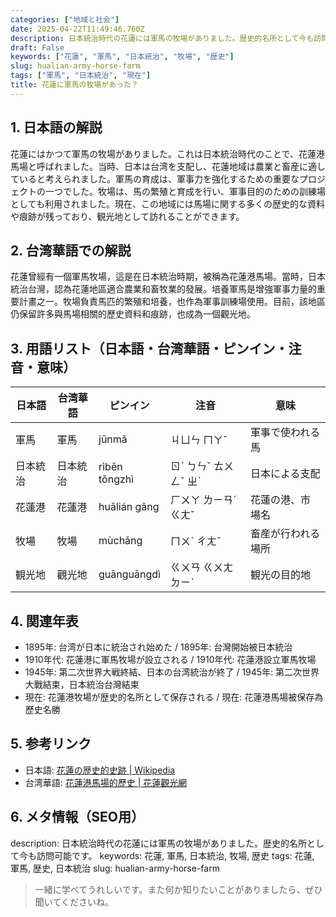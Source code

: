```yaml
---
categories: ["地域と社会"]
date: 2025-04-22T11:49:46.760Z
description: 日本統治時代の花蓮には軍馬の牧場がありました。歴史的名所として今も訪問可能です。
draft: False
keywords: ["花蓮", "軍馬", "日本統治", "牧場", "歴史"]
slug: hualian-army-horse-farm
tags: ["軍馬", "日本統治", "現在"]
title: 花蓮に軍馬の牧場があった？
---
```




## 1. 日本語の解説
花蓮にはかつて軍馬の牧場がありました。これは日本統治時代のことで、花蓮港馬場と呼ばれました。当時、日本は台湾を支配し、花蓮地域は農業と畜産に適していると考えられました。軍馬の育成は、軍事力を強化するための重要なプロジェクトの一つでした。牧場は、馬の繁殖と育成を行い、軍事目的のための訓練場としても利用されました。現在、この地域には馬場に関する多くの歴史的な資料や痕跡が残っており、観光地として訪れることができます。

## 2. 台湾華語での解説
花蓮曾經有一個軍馬牧場，這是在日本統治時期，被稱為花蓮港馬場。當時，日本統治台灣，認為花蓮地區適合農業和畜牧業的發展。培養軍馬是增強軍事力量的重要計畫之一。牧場負責馬匹的繁殖和培養，也作為軍事訓練場使用。目前，該地區仍保留許多與馬場相關的歷史資料和痕跡，也成為一個觀光地。

## 3. 用語リスト（日本語・台湾華語・ピンイン・注音・意味）

| 日本語   | 台湾華語        | ピンイン    | 注音       | 意味                 |
|----------|----------------|-------------|------------|----------------------|
| 軍馬     | 軍馬           | jūnmǎ       | ㄐㄩㄣ ㄇㄚˇ | 軍事で使われる馬     |
| 日本統治 | 日本統治       | rìběn tǒngzhì | ㄖˋ ㄅㄣˇ ㄊㄨㄥˇ ㄓˋ| 日本による支配       |
| 花蓮港   | 花蓮港         | huālián gǎng| ㄏㄨㄚ ㄌㄧㄢˊ ㄍㄤˇ  | 花蓮の港、市場名     |
| 牧場     | 牧場           | mùchǎng     | ㄇㄨˋ ㄔㄤˇ | 畜産が行われる場所   |
| 観光地   | 觀光地         | guānguāngdì | ㄍㄨㄢ ㄍㄨㄤ ㄉㄧˋ    | 観光の目的地         |

## 4. 関連年表
- 1895年: 台湾が日本に統治され始めた / 1895年: 台灣開始被日本統治
- 1910年代: 花蓮港に軍馬牧場が設立される / 1910年代: 花蓮港設立軍馬牧場
- 1945年: 第二次世界大戦終結、日本の台湾統治が終了 / 1945年: 第二次世界大戰結束，日本統治台灣結束
- 現在: 花蓮港牧場が歴史的名所として保存される / 現在: 花蓮港馬場被保存為歷史名勝

## 5. 参考リンク
- 日本語: [花蓮の歴史的史跡 | Wikipedia](https://ja.wikipedia.org/wiki/花蓮)
- 台湾華語: [花蓮港馬場的歷史 | 花蓮觀光網](https://www.hualien-tourism.gov.tw/)

## 6. メタ情報（SEO用）
description: 日本統治時代の花蓮には軍馬の牧場がありました。歴史的名所として今も訪問可能です。
keywords: 花蓮, 軍馬, 日本統治, 牧場, 歴史
tags: 花蓮, 軍馬, 歴史, 日本統治
slug: hualian-army-horse-farm

>一緒に学べてうれしいです。また何か知りたいことがありましたら、ぜひ聞いてくださいね。